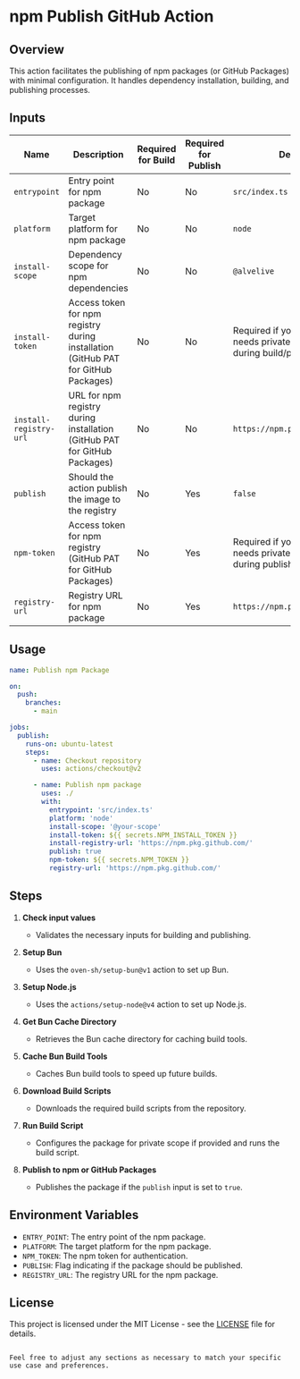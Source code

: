 # npm Publish GitHub Action

## Overview

This action facilitates the publishing of npm packages (or GitHub Packages) with
minimal configuration. It handles dependency installation, building, and
publishing processes.

## Inputs

| Name                   | Description                                                                        | Required for Build | Required for Publish | Default                                                              |
| ---------------------- | ---------------------------------------------------------------------------------- | ------------------ | -------------------- | -------------------------------------------------------------------- |
| `entrypoint`           | Entry point for npm package                                                        | No                 | No                   | `src/index.ts`                                                       |
| `platform`             | Target platform for npm package                                                    | No                 | No                   | `node`                                                               |
| `install-scope`        | Dependency scope for npm dependencies                                              | No                 | No                   | `@alvelive`                                                          |
| `install-token`        | Access token for npm registry during installation (GitHub PAT for GitHub Packages) | No                 | No                   | Required if your package needs private packages during build/publish |
| `install-registry-url` | URL for npm registry during installation (GitHub PAT for GitHub Packages)          | No                 | No                   | `https://npm.pkg.github.com/`                                        |
| `publish`              | Should the action publish the image to the registry                                | No                 | Yes                  | `false`                                                              |
| `npm-token`            | Access token for npm registry (GitHub PAT for GitHub Packages)                     | No                 | Yes                  | Required if your package needs private packages during publish       |
| `registry-url`         | Registry URL for npm package                                                       | No                 | Yes                  | `https://npm.pkg.github.com/`                                        |

## Usage

```yaml
name: Publish npm Package

on:
  push:
    branches:
      - main

jobs:
  publish:
    runs-on: ubuntu-latest
    steps:
      - name: Checkout repository
        uses: actions/checkout@v2

      - name: Publish npm package
        uses: ./
        with:
          entrypoint: 'src/index.ts'
          platform: 'node'
          install-scope: '@your-scope'
          install-token: ${{ secrets.NPM_INSTALL_TOKEN }}
          install-registry-url: 'https://npm.pkg.github.com/'
          publish: true
          npm-token: ${{ secrets.NPM_TOKEN }}
          registry-url: 'https://npm.pkg.github.com/'
```

## Steps

1. **Check input values**
   - Validates the necessary inputs for building and publishing.
2. **Setup Bun**

   - Uses the `oven-sh/setup-bun@v1` action to set up Bun.

3. **Setup Node.js**

   - Uses the `actions/setup-node@v4` action to set up Node.js.

4. **Get Bun Cache Directory**

   - Retrieves the Bun cache directory for caching build tools.

5. **Cache Bun Build Tools**

   - Caches Bun build tools to speed up future builds.

6. **Download Build Scripts**

   - Downloads the required build scripts from the repository.

7. **Run Build Script**

   - Configures the package for private scope if provided and runs the build
     script.

8. **Publish to npm or GitHub Packages**
   - Publishes the package if the `publish` input is set to `true`.

## Environment Variables

- `ENTRY_POINT`: The entry point of the npm package.
- `PLATFORM`: The target platform for the npm package.
- `NPM_TOKEN`: The npm token for authentication.
- `PUBLISH`: Flag indicating if the package should be published.
- `REGISTRY_URL`: The registry URL for the npm package.

## License

This project is licensed under the MIT License - see the [LICENSE](LICENSE) file
for details.

```

Feel free to adjust any sections as necessary to match your specific use case and preferences.
```

